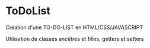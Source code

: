 # ToDoList

Création d'une TO-DO-LIST en HTML/CSS/JAVASCRIPT

Utilisation de classes ancêtres et filles, getters et setters 
